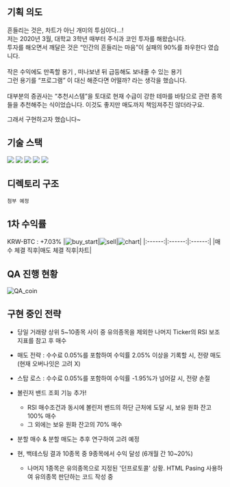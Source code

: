 ## 기획 의도

흔들리는 것은, 차트가 아닌 개미의 투심이다...!
<br> 저는 2020년 3월, 대학교 3학년 때부터 주식과 코인 투자를 해왔습니다. 
<br>투자를 해오면서 깨달은 것은  “인간의 흔들리는 마음”이 실패의 90%를 좌우한다 였습니다.
<br>
<br>작은 수익에도 만족할 용기 , 떠나보낸 뒤 급등해도 보내줄 수 있는 용기
<br>그런 용기를 “프로그램” 이 대신 해준다면 어떨까? 라는 생각을 했습니다.
<br>
<br>대부분의 증권사는 “추천시스템”을 토대로 현재 수급이 강한 테마를 바탕으로 관련 종목들을 추천해주는 식이었습니다. 이것도 좋지만 매도까지 책임져주진 않더라구요.

그래서 구현하고자 했습니다~

## 기술 스택

<img src="https://img.shields.io/badge/python-3776AB?style=for-the-badge&logo=python&logoColor=white"> <img src="https://img.shields.io/badge/mysql-4479A1?style=for-the-badge&logo=mysql&logoColor=white"> <img src="https://img.shields.io/badge/django-092E20?style=for-the-badge&logo=django&logoColor=white"> <img src="https://img.shields.io/badge/amazonaws-232F3E?style=for-the-badge&logo=amazonaws&logoColor=white"> <img src="https://img.shields.io/badge/git-F05032?style=for-the-badge&logo=git&logoColor=white">

## 디렉토리 구조
```plaintext
첨부 예정
```

## 1차 수익률
KRW-BTC : +7.03%
|![buy_start](https://github.com/Crush-on-Study/Coin_Auto_Trading/assets/99119068/8c872987-8b1e-412b-888c-98b770df1b17)|![sell](https://github.com/Crush-on-Study/Coin_Auto_Trading/assets/99119068/5b39d9f8-e3ec-4885-acc5-3d42042b23ac)|![chart](https://github.com/Crush-on-Study/Coin_Auto_Trading/assets/99119068/9b9e6471-e1d8-433c-b98e-ba8075ed0cfa)|
|:------:|:------:|:------:|
|매수 체결 직후|매도 체결 직후|차트|


## QA 진행 현황
![QA_coin](https://github.com/Crush-on-Study/Coin_Auto_Trading/assets/99119068/6166d692-0174-4b5e-8dc2-3825f61b7a64)

## 구현 중인 전략
- 당일 거래량 상위 5~10종목 사이 중 유의종목을 제외한 나머지 Ticker의 RSI 보조지표를 참고 후 매수
- 매도 전략 : 수수료 0.05%를 포함하여 수익률 2.05% 이상을 기록할 시, 전량 매도  (현재 오버나잇은 고려 X)
- 스탑 로스 : 수수료 0.05%를 포함하여 수익률 -1.95%가 넘어갈 시, 전량 손절
  
- 볼린저 밴드 조회 기능 추가!
  - RSI 매수조건과 동시에 볼린저 밴드의 하단 근처에 도달 시, 보유 원화 잔고 100% 매수
  - 그 외에는 보유 원화 잔고의 70% 매수

- 분할 매수 & 분할 매도는 추후 연구하여 고려 예정
- 현, 백테스팅 결과 10종목 중 9종목에서 수익 달성 (6개월 간 10~20%)
  - 나머지 1종목은 유의종목으로 지정된 '던프로토콜' 상황. HTML Pasing 사용하여 유의종목 판단하는 코드 작성 중
